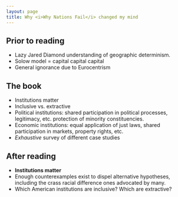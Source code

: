 ```yaml
---
layout: page
title: Why <i>Why Nations Fail</i> changed my mind
---
```


## Prior to reading

* Lazy Jared Diamond understanding of geographic determinism.
* Solow model = capital capital capital
* General ignorance due to Eurocentrism

## The book

* Institutions matter
* Inclusive vs. extractive
* Political institutions: shared participation in political processes, legitimacy,
  etc. protection of minority constituencies.
* Economic institutions: equal application of just laws, shared participation in
  markets, property rights, etc.
* *Exhaustive* survey of different case studies

## After reading

* **Institutions matter**
* Enough counterexamples exist to dispel alternative hypotheses, including the
  crass racial difference ones advocated by many.
* Which American institutions are inclusive? Which are extractive?
